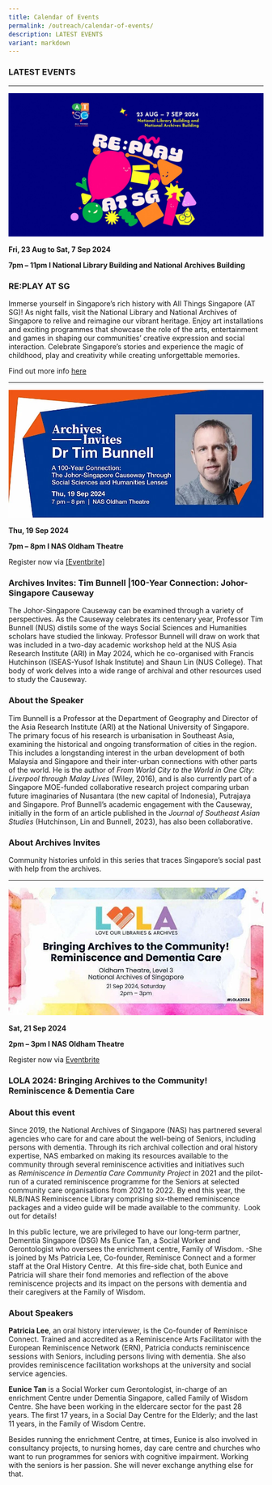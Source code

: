 ```yaml
---
title: Calendar of Events
permalink: /outreach/calendar-of-events/
description: LATEST EVENTS
variant: markdown
---
```

### LATEST EVENTS
_______________________________________________________________________________________
![](/images/calendar%20of%20events/Image_for_Calendar_Event.jpg)

**Fri, 23 Aug to Sat, 7 Sep 2024**

**7pm – 11pm I National Library Building and National Archives Building**


### RE:PLAY AT SG

Immerse yourself in Singapore’s rich history with All Things Singapore (AT SG)! As night falls, visit the National Library and National Archives of Singapore to relive and reimagine our vibrant heritage. Enjoy art installations and exciting programmes that showcase the role of the arts, entertainment and games in shaping our communities’ creative expression and social interaction. Celebrate Singapore’s stories and experience the magic of childhood, play and creativity while creating unforgettable memories.

Find out more info [here](https://www.eventbrite.com/cc/all-things-singapore-2024-replay-at-sg-2329109)

________________________________________________________________________________________
![](/images/calendar%20of%20events/eventbrite_banner.jpg)

**Thu, 19 Sep 2024**

**7pm – 8pm I NAS Oldham Theatre**

Register now via [[Eventbrite]](https://www.eventbrite.sg/e/archives-invitestim-bunnell-100-year-connection-johor-singapore-causeway-tickets-914402110327)

### Archives Invites: Tim Bunnell |100-Year Connection: Johor-Singapore Causeway

The Johor-Singapore Causeway can be examined through a variety of perspectives. As the Causeway celebrates its centenary year, Professor Tim Bunnell (NUS) distils some of the ways Social Sciences and Humanities scholars have studied the linkway. Professor Bunnell will draw on work that was included in a two-day academic workshop held at the NUS Asia Research Institute (ARI) in May 2024, which he co-organised with Francis Hutchinson (ISEAS-Yusof Ishak Institute) and Shaun Lin (NUS College). That body of work delves into a wide range of archival and other resources used to study the Causeway.

### About the Speaker
Tim Bunnell is a Professor at the Department of Geography and Director of the Asia Research Institute (ARI) at the National University of Singapore. The primary focus of his research is urbanisation in Southeast Asia, examining the historical and ongoing transformation of cities in the region. This includes a longstanding interest in the urban development of both Malaysia and Singapore and their inter-urban connections with other parts of the world. He is the author of _From World City to the World in One City: Liverpool through Malay Lives_ (Wiley, 2016), and is also currently part of a Singapore MOE-funded collaborative research project comparing urban future imaginaries of Nusantara (the new capital of Indonesia), Putrajaya and Singapore. Prof Bunnell’s academic engagement with the Causeway, initially in the form of an article published in the _Journal of Southeast Asian Studies_ (Hutchinson, Lin and Bunnell, 2023), has also been collaborative.

### About Archives Invites
Community histories unfold in this series that traces Singapore’s social past with help from the archives.
________________________________________________________________________________________
![](/images/calendar%20of%20events/LOLA_Dementia_Talk.jpg)

**Sat, 21 Sep 2024**

**2pm – 3pm I NAS Oldham Theatre**

Register now via [Eventbrite](https://www.eventbrite.sg/e/lola2024-bringing-archives-to-the-community-reminiscence-dementia-care-tickets-1003473796137)

### LOLA 2024: Bringing Archives to the Community! Reminiscence & Dementia Care

### About this event
Since 2019, the National Archives of Singapore (NAS) has partnered several agencies who care for and care about the well-being of Seniors, including persons with dementia. Through its rich archival collection and oral history expertise, NAS embarked on making its resources available to the community through several reminiscence activities and initiatives such as _Reminiscence in Dementia Care Community Project_ in 2021 and the pilot-run of a curated reminiscence programme for the Seniors at selected community care organisations from 2021 to 2022. By end this year, the NLB/NAS Reminiscence Library comprising six-themed reminiscence packages and a video guide will be made available to the community.  Look out for details! 

In this public lecture, we are privileged to have our long-term partner, Dementia Singapore (DSG) Ms Eunice Tan, a Social Worker and Gerontologist who oversees the enrichment centre, Family of Wisdom. -She is joined by Ms Patricia Lee, Co-founder, Reminisce Connect and a former staff at the Oral History Centre.  At this fire-side chat, both Eunice and Patricia will share their fond memories and reflection of the above reminiscence projects and its impact on the persons with dementia and their caregivers at the Family of Wisdom.

### About Speakers
**Patricia Lee**, an oral history interviewer, is the Co-founder of Reminisce Connect. Trained and accredited as a Reminiscence Arts Facilitator with the European Reminiscence Network (ERN), Patricia conducts reminiscence sessions with Seniors, including persons living with dementia. She also provides reminiscence facilitation workshops at the university and social service agencies. 

**Eunice Tan** is a Social Worker cum Gerontologist, in-charge of an enrichment Centre under Dementia Singapore, called Family of Wisdom Centre. She have been working in the eldercare sector for the past 28 years. The first 17 years, in a Social Day Centre for the Elderly; and the last 11 years, in the Family of Wisdom Centre.

Besides running the enrichment Centre, at times, Eunice is also involved in consultancy projects, to nursing homes, day care centre and churches who want to run programmes for seniors with cognitive impairment. Working with the seniors is her passion. She will never exchange anything else for that.
